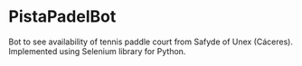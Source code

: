 # PistaPadelBot
Bot to see availability of tennis paddle court from Safyde of Unex (Cáceres). Implemented using Selenium library for Python.
